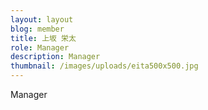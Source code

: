 ```yaml
---
layout: layout
blog: member
title: 上坂 栄太
role: Manager
description: Manager
thumbnail: /images/uploads/eita500x500.jpg
---
```

Manager
